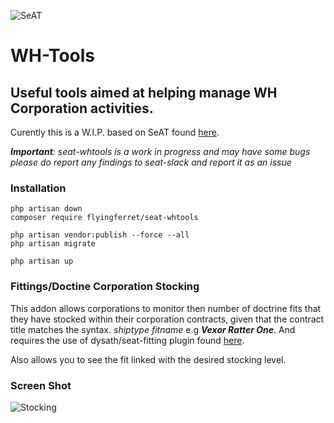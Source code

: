 ![SeAT](http://i.imgur.com/aPPOxSK.png)
# WH-Tools 

## Useful tools aimed at helping manage WH Corporation activities.
Curently this is a W.I.P. based on SeAT found [here](https://github.com/eveseat/seat).


***Important**: seat-whtools is a work in progress and may have some bugs
please do report any findings to seat-slack and report it as an issue*

### Installation

```
php artisan down
composer require flyingferret/seat-whtools

php artisan vendor:publish --force --all
php artisan migrate

php artisan up
```

### Fittings/Doctine Corporation Stocking
This addon allows corporations to monitor then number of doctrine fits that they have stocked within their corporation contracts, given that the contract title matches the syntax.  *shiptype fitname* e.g ***Vexor Ratter One***.  And requires the use of dysath/seat-fitting plugin found [here](https://github.com/dysath/seat-fitting).

Also allows you to see the fit linked with the desired stocking level.

### Screen Shot
![Stocking](https://i.imgur.com/kzlKHd6.png)


